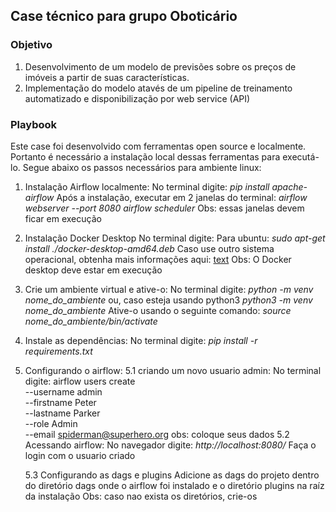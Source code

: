 ## Case técnico para grupo Oboticário

### Objetivo

1. Desenvolvimento de um modelo de previsões sobre os preços de imóveis a partir de suas características.
2. Implementação do modelo atavés de um pipeline de treinamento automatizado e disponibilização por web service (API)

### Playbook

Este case foi desenvolvido com ferramentas open source e localmente. Portanto é necessário a instalação local dessas
ferramentas para executá-lo. Segue abaixo os passos necessários para ambiente linux:

1. Instalação Airflow localmente:
    No terminal digite: 
        <i>pip install apache-airflow</i>
    Após a instalação, executar em 2 janelas do terminal:
        <i>airflow webserver --port 8080</i>
        <i>airflow scheduler</i>
    Obs: essas janelas devem ficar em execução

2. Instalação Docker Desktop
    No terminal digite:
        Para ubuntu: <i>sudo apt-get install ./docker-desktop-amd64.deb</i>
        Caso use outro sistema operacional, obtenha mais informações aqui: [text](https://www.docker.com/products/docker-desktop/)
    Obs: O Docker desktop deve estar em execução

3. Crie um ambiente virtual e ative-o:
    No terminal digite:
        <i>python -m venv nome_do_ambiente</i> 
        ou, caso esteja usando python3
        <i>python3 -m venv nome_do_ambiente</i>
        Ative-o usando o seguinte comando:
        <i>source nome_do_ambiente/bin/activate</i>

4. Instale as dependências:
    No terminal digite:
        <i>pip install -r requirements.txt</i>

5. Configurando o airflow:
    5.1 criando um novo usuario admin:
        No terminal digite:
            airflow users create \
            --username admin \
            --firstname Peter \
            --lastname Parker \
            --role Admin \
            --email spiderman@superhero.org
        obs: coloque seus dados
    5.2 Acessando airflow:
        No navegador digite:
        <i>http://localhost:8080/</i>
        Faça o login com o usuario criado
    
    5.3 Configurando as dags e plugins
        Adicione as dags do projeto dentro do diretório dags onde o airflow foi instalado 
        e o diretório plugins na raíz da instalação 
    Obs: caso nao exista os diretórios, crie-os




